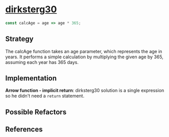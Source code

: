 # [dirksterg30](https://edabit.com/user/MATsqGvdZgvQ4JwCo)

```js
const calcAge = age => age * 365;
```

## Strategy

The calcAge function takes an age parameter, which represents the age in years.
It performs a simple calculation by multiplying the given age by 365, assuming
each year has 365 days.

## Implementation

<!--
  Describe the solution written by this user.
  How did they use JS to implement their strategy?
  What language features did they use?
  What decisions do you think they made and why?
-->


**Arrow function - implicit return**: dirksterg30 solution is a single expression
so he didn't need a `return` statement.

## Possible Refactors



## References

<!--
  links that helped you to understand this solution or to think of possible refactors
-->
